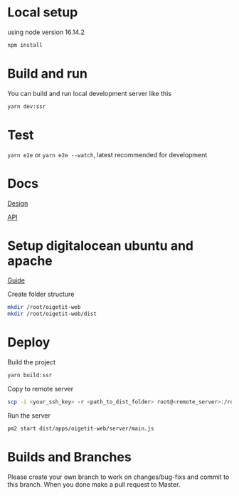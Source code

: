 # Local setup

using node version 16.14.2
```bash
npm install
```

# Build and run

You can build and run local development server like this
```bash
yarn dev:ssr
```

# Test

`yarn e2e` or `yarn e2e --watch`, latest recommended for development

# Docs

[Design](https://app.zeplin.io/project/5d3aef8cc04b656bbaf691cd/dashboard)

[API](https://gold-desert-2099.postman.co/collections/3483235-dce47c30-9656-4e53-b1cc-5f89ccd2e3b3?version=latest&workspace=f2b4c53f-2727-46fa-8513-e149f5cc0dcc#0daa9c96-fff7-4161-9e03-a777bdcf21d2)

# Setup digitalocean ubuntu and apache

[Guide](https://www.cloudbooklet.com/setup-node-js-with-apache-proxy-on-ubuntu-18-04-for-production/)

Create folder structure

```bash
mkdir /root/oigetit-web
mkdir /root/oigetit-web/dist
```

# Deploy

Build the project
```bash
yarn build:ssr
```

Copy to remote server
```bash
scp -i <your_ssh_key> -r <path_to_dist_folder> root@<remote_server>:/root/oigetit-web/
```

Run the server
```bash
pm2 start dist/apps/oigetit-web/server/main.js
```

# Builds and Branches

Please create your own branch to work on changes/bug-fixs and commit to this branch. When you done make a pull request to Master.
